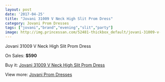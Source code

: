 ```yaml
---
layout: post
date: '2017-04-25'
title: "Jovani 31009 V Neck High Slit Prom Dress"
category: Jovani Prom Dresses
tags: ["jovani","brand","evening","slit","party"]
image: http://img.princessan.com/52481-thickbox_default/jovani-31009-v-neck-high-slit-prom-dress.jpg
---
```

Jovani 31009 V Neck High Slit Prom Dress

On Sales: **$590**
<a href="https://www.princessan.com/en/jovani-prom-dresses/23653-jovani-31009-v-neck-high-slit-prom-dress.html"><amp-img layout="responsive" width="600" height="600" src="//img.princessan.com/52481-thickbox_default/jovani-31009-v-neck-high-slit-prom-dress.jpg" alt="Jovani 31009 V Neck High Slit Prom Dress 0" /></a>

Buy it: [Jovani 31009 V Neck High Slit Prom Dress](https://www.princessan.com/en/jovani-prom-dresses/23653-jovani-31009-v-neck-high-slit-prom-dress.html "Jovani 31009 V Neck High Slit Prom Dress")

View more: [Jovani Prom Dresses](https://www.princessan.com/en/207-jovani-prom-dresses "Jovani Prom Dresses")